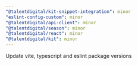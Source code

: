 ```yaml
---
"@talentdigital/kit-snippet-integration": minor
"eslint-config-custom": minor
"@talentdigital/api-client": minor
"@talentdigital/season": minor
"@talentdigital/react": minor
"@talentdigital/kit": minor
---
```


Update vite, typescript and eslint package versions
